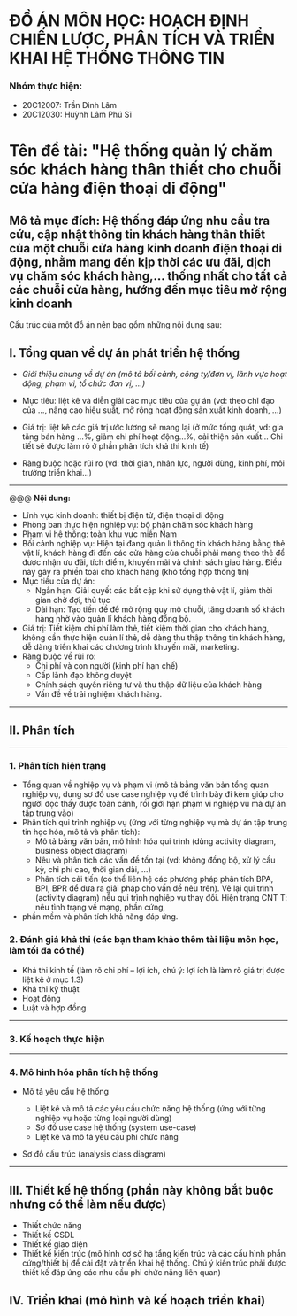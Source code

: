# ĐỒ ÁN MÔN HỌC: HOẠCH ĐỊNH CHIẾN LƯỢC, PHÂN TÍCH VÀ TRIỂN KHAI HỆ THỐNG THÔNG TIN

### Nhóm thực hiện:

+ 20C12007: Trần Đình Lâm
+ 20C12030: Huỳnh Lâm Phú Sĩ

# Tên đề tài: "Hệ thống quản lý chăm sóc khách hàng thân thiết cho chuỗi cửa hàng điện thoại di động"

## Mô tả mục đích: Hệ thống đáp ứng nhu cầu tra cứu, cập nhật thông tin khách hàng thân thiết của một chuỗi cửa hàng kinh doanh điện thoại di động, nhằm mang đến kịp thời các ưu đãi, dịch vụ chăm sóc khách hàng,... thống nhất cho tất cả các chuỗi cửa hàng, hướng đến mục tiêu mở rộng kinh doanh

Cấu trúc của một đồ án nên bao gồm những nội dung sau:

## I. Tổng quan về dự án phát triển hệ thống

+ _Giới thiệu chung về dự án (mô tả bối cảnh, công ty/đơn vị, lãnh vực hoạt động, phạm vi, tổ chức đơn vị, …)_

+ Mục tiêu: liệt kê và diễn giải các mục tiêu của gự án (vd: theo chỉ đạo của …, nâng cao hiệu suất, mở rộng hoạt động
  sản xuất kinh doanh, …)
+ Giá trị: liệt kê các giá trị ước lương sẽ mang lại (ở mức tổng quát, vd: gia tăng bán hàng …%, giảm chi phí hoạt
  động…%, cải thiện sản xuất… Chi tiết sẽ được làm rõ ở phần phân tích khả thi kinh tế)
+ Ràng buộc hoặc rũi ro (vd: thời gian, nhân lực, người dùng, kinh phí, môi trường triển khai…)

____
@@@ __Nội dung:__

+ Lĩnh vực kinh doanh: thiết bị điện tử, điện thoại di động
+ Phòng ban thực hiện nghiệp vụ: bộ phận chăm sóc khách hàng
+ Phạm vi hệ thống: toàn khu vực miền Nam
+ Bối cảnh nghiệp vụ: Hiện tại đang quản lí thông tin khách hàng bằng thẻ vật lí, khách hàng đi đến các cửa hàng của
  chuỗi phải mang theo thẻ để được nhận ưu đãi, tích điểm, khuyến mãi và chính sách giao hàng. Điều này gây ra phiền
  toái cho khách hàng (khó tổng hợp thông tin)
+ Mục tiêu của dự án:
    - Ngắn hạn: Giải quyết các bất cập khi sử dụng thẻ vật lí, giảm thời gian chờ đợi, thủ tục
    - Dài hạn: Tạo tiền đề để mở rộng quy mô chuỗi, tăng doanh số khách hàng nhờ vào quản lí khách hàng đồng bộ.
+ Giá trị: Tiết kiệm chi phí làm thẻ, tiết kiệm thời gian cho khách hàng, không cần thực hiện quản lí thẻ, dễ dàng thu
  thập thông tin khách hàng, dễ dàng triển khai các chương trình khuyến mãi, marketing.
+ Ràng buộc về rủi ro:
    - Chi phí và con người (kinh phí hạn chế)
    - Cấp lãnh đạo không duyệt
    - Chính sách quyền riêng tư và thu thập dữ liệu của khách hàng
    - Vấn đề về trải nghiệm khách hàng.

___ 

## II. Phân tích

___ 

### 1. Phân tích hiện trạng

+ Tổng quan về nghiệp vụ và phạm vi (mô tả bằng văn bản tổng quan nghiệp vụ, dung sơ đồ use case nghiệp vụ để trình bày
  đi kèm giúp cho người đọc thấy được toàn cảnh, rồi giới hạn phạm vi nghiệp vụ mà dự án tập trung vào)
+ Phân tích qui trình nghiệp vụ (ứng với từng nghiệp vụ mà dự án tập trung tin học hóa, mô tả và phân tích):
    + Mô tả bằng văn bản, mô hình hóa qui trình (dùng activity diagram, business object diagram)
    + Nêu và phân tích các vấn đề tồn tại (vd: không đồng bộ, xử lý cầu kỳ, chi phí cao, thời gian dài, …)
    + Phân tích cải tiến (có thể liên hệ các phương pháp phân tích BPA, BPI, BPR để đưa ra giải pháp cho vấn đề nêu
      trên). Vẽ lại qui trình (activity diagram) nếu qui trình nghiệp vụ thay đổi. Hiện trạng CNT T: nêu tình trạng về
      mạng, phần cứng,
+ phần mềm và phân tích khả năng đáp ứng.

### 2. Đánh giá khả thi (các bạn tham khảo thêm tài liệu môn học, làm tối đa có thể)

+ Khả thi kinh tế (làm rõ chi phí – lợi ích, chú ý: lợi ích là làm rõ giá trị được liệt kê ở mục 1.3)
+ Khả thi kỹ thuật
+ Hoạt động
+ Luật và hợp đồng

___ 

### 3. Kế hoạch thực hiện

___ 

### 4. Mô hình hóa phân tích hệ thống

+ Mô tả yêu cầu hệ thống
    + Liệt kê và mô tả các yêu cầu chức năng hệ thống (ứng với từng nghiệp vụ hoặc từng loại người dùng)
    + Sơ đồ use case hệ thống (system use-case)
    + Liệt kê và mô tả yêu cầu phi chức năng

+ Sơ đồ cấu trúc (analysis class diagram)

___ 

## III. Thiết kế hệ thống (phần này không bắt buộc nhưng có thể làm nếu được)

+ Thiết chức năng
+ Thiết kế CSDL
+ Thiết kế giao diện
+ Thiết kế kiến trúc (mô hình cơ sở hạ tầng kiến trúc và các cấu hình phần cứng/thiết bị để cài đặt và triển khai hệ
  thống. Chú ý kiến trúc phải được thiết kế đáp ứng các nhu cầu phi chức năng liên quan)

## IV. Triển khai (mô hình và kế hoạch triển khai)

